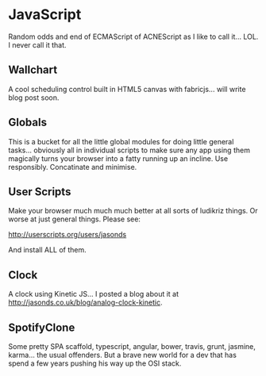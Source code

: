 JavaScript
==========

Random odds and end of ECMAScript of ACNEScript as I like to call it... LOL. I never call it that.

Wallchart
-------------

A cool scheduling control built in HTML5 canvas with fabricjs... will write blog post soon.


Globals
-------------

This is a bucket for all the little global modules for doing little general tasks... obviously all in individual scripts to make sure any app using them magically turns your browser into a fatty running up an incline. Use responsibly. Concatinate and minimise.


User Scripts
----------------

Make your browser much much much better at all sorts of ludikriz things. Or worse at just general things. Please see:

http://userscripts.org/users/jasonds

And install ALL of them.


Clock
----------------

A clock using Kinetic JS... I posted a blog about it at http://jasonds.co.uk/blog/analog-clock-kinetic.


SpotifyClone
----------------

Some pretty SPA scaffold, typescript, angular, bower, travis, grunt, jasmine, karma... the usual offenders. But a brave new world for a dev that has spend a few years pushing his way up the OSI stack.
